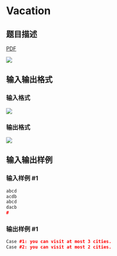 # Vacation

## 题目描述

[problemUrl]: https://uva.onlinejudge.org/index.php?option=com_onlinejudge&Itemid=8&category=13&page=show_problem&problem=1133

[PDF](https://uva.onlinejudge.org/external/101/p10192.pdf)

![](https://cdn.luogu.com.cn/upload/vjudge_pic/UVA10192/92484d1f3419012d7c545973a15dcfca11b342ee.png)

## 输入输出格式

### 输入格式

![](https://cdn.luogu.com.cn/upload/vjudge_pic/UVA10192/0c6c25687c261fff599ed699c4356fbf44d2dea5.png)

### 输出格式

![](https://cdn.luogu.com.cn/upload/vjudge_pic/UVA10192/0b778a8ae065f6d629e9573e1ec8c7115b696c07.png)

## 输入输出样例

### 输入样例 #1

```cpp
abcd
acdb
abcd
dacb
#
```


### 输出样例 #1

```cpp
Case #1: you can visit at most 3 cities.
Case #2: you can visit at most 2 cities.
```


